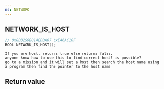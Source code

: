 ```yaml
---
ns: NETWORK
---
```

## NETWORK_IS_HOST

```c
// 0x8DB296B814EDDA07 0xE46AC10F
BOOL NETWORK_IS_HOST();
```

```
If you are host, returns true else returns false.  
anyone know how to use this to find correct host? is possible?  
go to a mission and it will set a host then search the host name using a program then find the pointer to the host name  
```

## Return value
